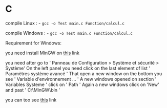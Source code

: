 # C

compile Linux : 
    - ` gcc -o Test main.c Function/calcul.c `

compile Windows :
    - ` gcc -o Test main.c Function/calcul.c `

Requirement for Windows:
    
you need install MinGW on [this](https://sourceforge.net/projects/mingw/) link

you need after go to ' Panneau de Configuration > Système et sécurité > Système' 
On the left panel you need click on the last element of list ' Paramètres système avancé '
That open a new window on the bottom you see ' Variable d'environnement ... ' 
A new windows opened on section ' Variables Systeme ' click on ' Path ' 
Again a new windows click on 'New' and past ' C:\MinGW\bin '

you can too see [this](https://www.youtube.com/watch?v=sXW2VLrQ3Bs) link

